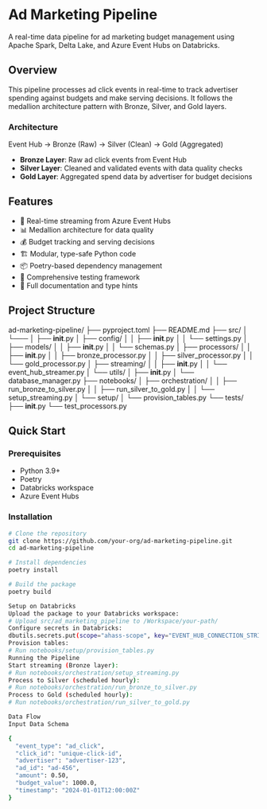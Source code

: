 

# Ad Marketing Pipeline

A real-time data pipeline for ad marketing budget management using Apache Spark, Delta Lake, and Azure Event Hubs on Databricks.

## Overview

This pipeline processes ad click events in real-time to track advertiser spending against budgets and make serving decisions. It follows the medallion architecture pattern with Bronze, Silver, and Gold layers.

### Architecture
Event Hub → Bronze (Raw) → Silver (Clean) → Gold (Aggregated)

- **Bronze Layer**: Raw ad click events from Event Hub
- **Silver Layer**: Cleaned and validated events with data quality checks
- **Gold Layer**: Aggregated spend data by advertiser for budget decisions

## Features

- 🔄 Real-time streaming from Azure Event Hubs
- 📊 Medallion architecture for data quality
- 💰 Budget tracking and serving decisions
- 🏗️ Modular, type-safe Python code
- 📦 Poetry-based dependency management
- 🧪 Comprehensive testing framework
- 📝 Full documentation and type hints

## Project Structure

ad-marketing-pipeline/
├── pyproject.toml
├── README.md
├── src/
│   └───
│       ├── __init__.py
│       ├── config/
│       │   ├── __init__.py
│       │   └── settings.py
│       ├── models/
│       │   ├── __init__.py
│       │   └── schemas.py
│       ├── processors/
│       │   ├── __init__.py
│       │   ├── bronze_processor.py
│       │   ├── silver_processor.py
│       │   └── gold_processor.py
│       ├── streaming/
│       │   ├── __init__.py
│       │   └── event_hub_streamer.py
│       └── utils/
│           ├── __init__.py
│           └── database_manager.py
├── notebooks/
│   ├── orchestration/
│   │   ├── run_bronze_to_silver.py
│   │   ├── run_silver_to_gold.py
│   │   └── setup_streaming.py
│   └── setup/
│       └── provision_tables.py
└── tests/
├── __init__.py
└── test_processors.py

## Quick Start

### Prerequisites

- Python 3.9+
- Poetry
- Databricks workspace
- Azure Event Hubs

### Installation

```bash
# Clone the repository
git clone https://github.com/your-org/ad-marketing-pipeline.git
cd ad-marketing-pipeline

# Install dependencies
poetry install

# Build the package
poetry build

Setup on Databricks
Upload the package to your Databricks workspace:  
# Upload src/ad_marketing_pipeline to /Workspace/your-path/
Configure secrets in Databricks:  
dbutils.secrets.put(scope="ahass-scope", key="EVENT_HUB_CONNECTION_STRING", value="your-connection-string")
Provision tables:  
# Run notebooks/setup/provision_tables.py
Running the Pipeline
Start streaming (Bronze layer):  
# Run notebooks/orchestration/setup_streaming.py
Process to Silver (scheduled hourly):  
# Run notebooks/orchestration/run_bronze_to_silver.py
Process to Gold (scheduled hourly):  
# Run notebooks/orchestration/run_silver_to_gold.py

Data Flow
Input Data Schema

{
  "event_type": "ad_click",
  "click_id": "unique-click-id",
  "advertiser": "advertiser-123",
  "ad_id": "ad-456",
  "amount": 0.50,
  "budget_value": 1000.0,
  "timestamp": "2024-01-01T12:00:00Z"
}
